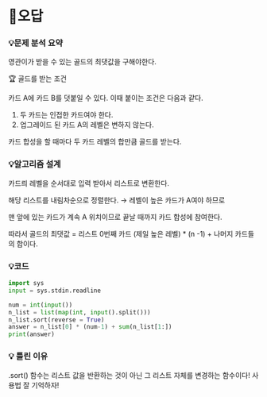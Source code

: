 # 🎰오답

### 💡**문제 분석 요약**

영관이가 받을 수 있는 골드의 최댓값을 구해야한다. 

🏆 골드를 받는 조건

카드 A에 카드 B를 덧붙일 수 있다. 이때 붙이는 조건은 다음과 같다.

1. 두 카드는 인접한 카드여야 한다.
2. 업그레이드 된 카드 A의 레벨은 변하지 않는다.

카드 합성을 할 때마다 두 카드 레벨의 합만큼 골드를 받는다.

### 💡**알고리즘 설계**

카드릐 레벨을 순서대로 입력 받아서 리스트로 변환한다. 

해당 리스트를 내림차순으로 정렬한다. → 레벨이 높은 카드가 A여야 하므로

맨 앞에 있는 카드가 계속 A 위치이므로 끝날 때까지 카드 합성에 참여한다. 

따라서 골드의 최댓값 = 리스트 0번째 카드 (제일 높은 레벨) * (n -1) + 나머지 카드들의 합이다.

### 💡코드

```python
import sys
input = sys.stdin.readline

num = int(input())
n_list = list(map(int, input().split()))
n_list.sort(reverse = True)
answer = n_list[0] * (num-1) + sum(n_list[1:])
print(answer)
```

### 💡 틀린 이유

.sort() 함수는 리스트 값을 반환하는 것이 아닌 그 리스트 자체를 변경하는 함수이다! 사용법 잘 기억하자!
